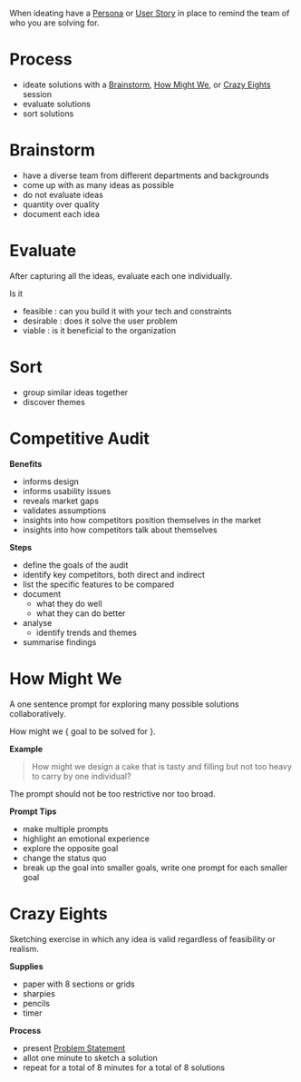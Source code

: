 When ideating have a [Persona](Tooling/Persona.md) or [User Story](Tooling/User%20Story.md) in place to remind the team of who you are solving for.

# Process

- ideate solutions with a [Brainstorm](#Brainstorm), [How Might We](#How%20Might%20We), or [Crazy Eights](#Crazy%20Eights) session
- evaluate solutions
- sort solutions

# Brainstorm

- have a diverse team from different departments and backgrounds
- come up with as many ideas as possible
- do not evaluate ideas
- quantity over quality
- document each idea

# Evaluate

After capturing all the ideas, evaluate each one individually.

Is it

- feasible : can you build it with your tech and constraints
- desirable : does it solve the user problem
- viable : is it beneficial to the organization

# Sort

- group similar ideas together
- discover themes

# Competitive Audit

**Benefits**

- informs design
- informs usability issues
- reveals market gaps
- validates assumptions
- insights into how competitors position themselves in the market
- insights into how competitors talk about themselves

**Steps**

- define the goals of the audit
- identify key competitors, both direct and indirect
- list the specific features to be compared
- document
	- what they do well
	- what they can do better
- analyse
	- identify trends and themes
- summarise findings

# How Might We

A one sentence prompt for exploring many possible solutions collaboratively.

How might we { goal to be solved for }.

**Example**

> How might we design a cake that is tasty and filling but not too heavy to carry by one individual?

The prompt should not be too restrictive nor too broad.

**Prompt Tips**

- make multiple prompts
- highlight an emotional experience
- explore the opposite goal
- change the status quo
- break up the goal into smaller goals, write one prompt for each smaller goal

# Crazy Eights

Sketching exercise in which any idea is valid regardless of feasibility or realism.

**Supplies**

- paper with 8 sections or grids
- sharpies
- pencils
- timer

**Process**

- present [Problem Statement](Design%20Thinking/2-Define.md#Problem%20Statement)
- allot one minute to sketch a solution
- repeat for a total of 8 minutes for a total of 8 solutions
